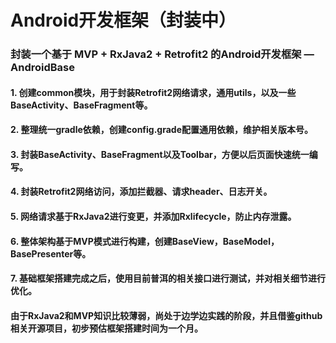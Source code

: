 # Android开发框架（封装中）
### 封装一个基于 MVP + RxJava2 + Retrofit2 的Android开发框架 — AndroidBase
#### 1. 创建common模块，用于封装Retrofit2网络请求，通用utils，以及一些BaseActivity、BaseFragment等。
#### 2. 整理统一gradle依赖，创建config.grade配置通用依赖，维护相关版本号。
#### 3. 封装BaseActivity、BaseFragment以及Toolbar，方便以后页面快速统一编写。
#### 4. 封装Retrofit2网络访问，添加拦截器、请求header、日志开关。
#### 5. 网络请求基于RxJava2进行变更，并添加Rxlifecycle，防止内存泄露。
#### 6. 整体架构基于MVP模式进行构建，创建BaseView，BaseModel，BasePresenter等。
#### 7. 基础框架搭建完成之后，使用目前普洱的相关接口进行测试，并对相关细节进行优化。
#### 由于RxJava2和MVP知识比较薄弱，尚处于边学边实践的阶段，并且借鉴github相关开源项目，初步预估框架搭建时间为一个月。
